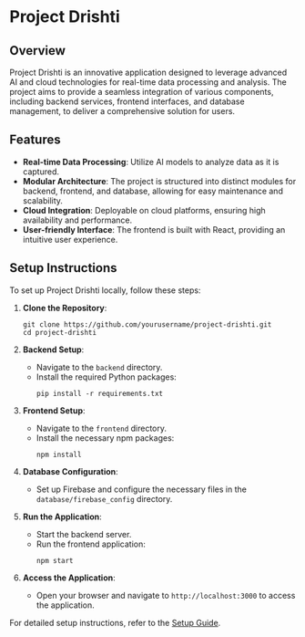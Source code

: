 # Project Drishti

## Overview
Project Drishti is an innovative application designed to leverage advanced AI and cloud technologies for real-time data processing and analysis. The project aims to provide a seamless integration of various components, including backend services, frontend interfaces, and database management, to deliver a comprehensive solution for users.

## Features
- **Real-time Data Processing**: Utilize AI models to analyze data as it is captured.
- **Modular Architecture**: The project is structured into distinct modules for backend, frontend, and database, allowing for easy maintenance and scalability.
- **Cloud Integration**: Deployable on cloud platforms, ensuring high availability and performance.
- **User-friendly Interface**: The frontend is built with React, providing an intuitive user experience.

## Setup Instructions
To set up Project Drishti locally, follow these steps:

1. **Clone the Repository**:
   ```
   git clone https://github.com/yourusername/project-drishti.git
   cd project-drishti
   ```

2. **Backend Setup**:
   - Navigate to the `backend` directory.
   - Install the required Python packages:
     ```
     pip install -r requirements.txt
     ```

3. **Frontend Setup**:
   - Navigate to the `frontend` directory.
   - Install the necessary npm packages:
     ```
     npm install
     ```

4. **Database Configuration**:
   - Set up Firebase and configure the necessary files in the `database/firebase_config` directory.

5. **Run the Application**:
   - Start the backend server.
   - Run the frontend application:
     ```
     npm start
     ```

6. **Access the Application**:
   - Open your browser and navigate to `http://localhost:3000` to access the application.

For detailed setup instructions, refer to the [Setup Guide](docs/setup-guide.md).
